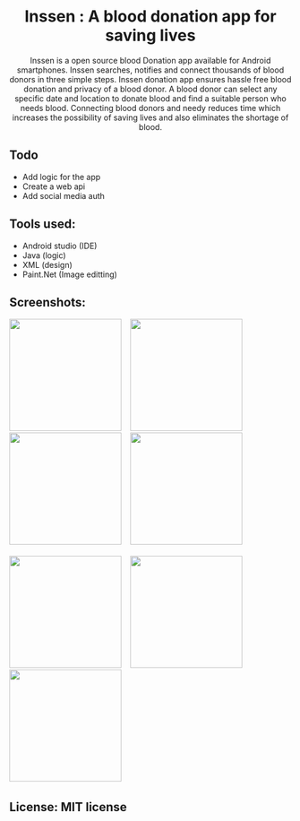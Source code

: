<h1 align="center"> Inssen :  A blood donation app for saving lives </h1>
<p align="center">Inssen is a open source blood Donation app available for Android smartphones. Inssen searches, notifies and connect thousands of blood donors in three simple steps. Inssen donation app ensures hassle free blood donation and privacy of a blood donor. A blood donor can select any specific date and location to donate blood and find a suitable person who needs blood. Connecting blood donors and needy reduces time which increases the possibility of saving lives and also eliminates the shortage of blood.</p>

## Todo
* Add logic for the app
* Create a web api
* Add social media auth

## Tools used:
* Android studio (IDE)
* Java (logic)
* XML (design)
* Paint.Net (Image editting)

## Screenshots:
<img src="https://user-images.githubusercontent.com/24621701/54299994-51335e80-45bc-11e9-8fc8-2022e2ed218c.jpg" width="200" /> &nbsp;&nbsp;  <img src="https://user-images.githubusercontent.com/24621701/54299995-51335e80-45bc-11e9-969b-b14c492cfe3d.jpg" width="200" /> &nbsp;&nbsp; <img src="https://user-images.githubusercontent.com/24621701/54299996-51335e80-45bc-11e9-80bb-6979f1668364.jpg" width="200" /> &nbsp;&nbsp; <img src="https://user-images.githubusercontent.com/24621701/54299998-51cbf500-45bc-11e9-9244-6c602b6fe4ff.jpg" width="200" /> &nbsp;&nbsp; <br><br> <img src="https://user-images.githubusercontent.com/24621701/54300000-51cbf500-45bc-11e9-9861-9bf25e03e827.jpg" width="200" /> &nbsp;&nbsp; <img src="https://user-images.githubusercontent.com/24621701/54300002-51cbf500-45bc-11e9-990d-177ebc69c924.jpg" width="200" /> &nbsp;&nbsp; <img src="https://user-images.githubusercontent.com/24621701/54300003-52648b80-45bc-11e9-8fe9-ecc964ce82a0.jpg" width="200" /> &nbsp;&nbsp; 


## License: MIT license
